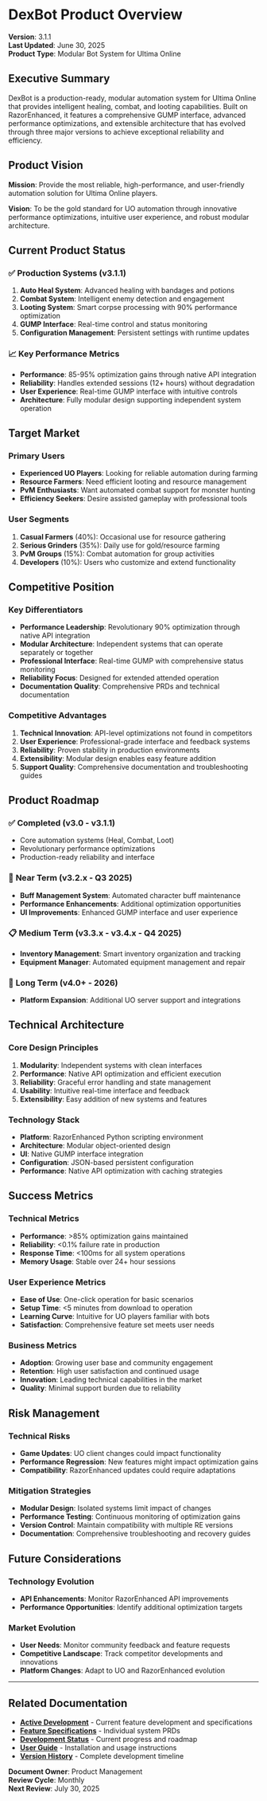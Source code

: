 # DexBot Product Overview

**Version**: 3.1.1  
**Last Updated**: June 30, 2025  
**Product Type**: Modular Bot System for Ultima Online  

## Executive Summary

DexBot is a production-ready, modular automation system for Ultima Online that provides intelligent healing, combat, and looting capabilities. Built on RazorEnhanced, it features a comprehensive GUMP interface, advanced performance optimizations, and extensible architecture that has evolved through three major versions to achieve exceptional reliability and efficiency.

## Product Vision

**Mission**: Provide the most reliable, high-performance, and user-friendly automation solution for Ultima Online players.

**Vision**: To be the gold standard for UO automation through innovative performance optimizations, intuitive user experience, and robust modular architecture.

## Current Product Status

### ✅ **Production Systems (v3.1.1)**
1. **Auto Heal System**: Advanced healing with bandages and potions
2. **Combat System**: Intelligent enemy detection and engagement  
3. **Looting System**: Smart corpse processing with 90% performance optimization
4. **GUMP Interface**: Real-time control and status monitoring
5. **Configuration Management**: Persistent settings with runtime updates

### 📈 **Key Performance Metrics**
- **Performance**: 85-95% optimization gains through native API integration
- **Reliability**: Handles extended sessions (12+ hours) without degradation
- **User Experience**: Real-time GUMP interface with intuitive controls
- **Architecture**: Fully modular design supporting independent system operation

## Target Market

### Primary Users
- **Experienced UO Players**: Looking for reliable automation during farming
- **Resource Farmers**: Need efficient looting and resource management
- **PvM Enthusiasts**: Want automated combat support for monster hunting
- **Efficiency Seekers**: Desire assisted gameplay with professional tools

### User Segments
1. **Casual Farmers** (40%): Occasional use for resource gathering
2. **Serious Grinders** (35%): Daily use for gold/resource farming  
3. **PvM Groups** (15%): Combat automation for group activities
4. **Developers** (10%): Users who customize and extend functionality

## Competitive Position

### Key Differentiators
- **Performance Leadership**: Revolutionary 90% optimization through native API integration
- **Modular Architecture**: Independent systems that can operate separately or together
- **Professional Interface**: Real-time GUMP with comprehensive status monitoring
- **Reliability Focus**: Designed for extended attended operation
- **Documentation Quality**: Comprehensive PRDs and technical documentation

### Competitive Advantages
1. **Technical Innovation**: API-level optimizations not found in competitors
2. **User Experience**: Professional-grade interface and feedback systems
3. **Reliability**: Proven stability in production environments
4. **Extensibility**: Modular design enables easy feature addition
5. **Support Quality**: Comprehensive documentation and troubleshooting guides

## Product Roadmap

### ✅ **Completed (v3.0 - v3.1.1)**
- Core automation systems (Heal, Combat, Loot)
- Revolutionary performance optimizations
- Production-ready reliability and interface

### 🚀 **Near Term (v3.2.x - Q3 2025)**
- **Buff Management System**: Automated character buff maintenance
- **Performance Enhancements**: Additional optimization opportunities
- **UI Improvements**: Enhanced GUMP interface and user experience

### 📋 **Medium Term (v3.3.x - v3.4.x - Q4 2025)**
- **Inventory Management**: Smart inventory organization and tracking
- **Equipment Manager**: Automated equipment management and repair

### 🔮 **Long Term (v4.0+ - 2026)**
- **Platform Expansion**: Additional UO server support and integrations

## Technical Architecture

### Core Design Principles
1. **Modularity**: Independent systems with clean interfaces
2. **Performance**: Native API optimization and efficient execution
3. **Reliability**: Graceful error handling and state management
4. **Usability**: Intuitive real-time interface and feedback
5. **Extensibility**: Easy addition of new systems and features

### Technology Stack
- **Platform**: RazorEnhanced Python scripting environment
- **Architecture**: Modular object-oriented design
- **UI**: Native GUMP interface integration
- **Configuration**: JSON-based persistent configuration
- **Performance**: Native API optimization with caching strategies

## Success Metrics

### Technical Metrics
- **Performance**: >85% optimization gains maintained
- **Reliability**: <0.1% failure rate in production
- **Response Time**: <100ms for all system operations
- **Memory Usage**: Stable over 24+ hour sessions

### User Experience Metrics
- **Ease of Use**: One-click operation for basic scenarios
- **Setup Time**: <5 minutes from download to operation
- **Learning Curve**: Intuitive for UO players familiar with bots
- **Satisfaction**: Comprehensive feature set meets user needs

### Business Metrics
- **Adoption**: Growing user base and community engagement
- **Retention**: High user satisfaction and continued usage
- **Innovation**: Leading technical capabilities in the market
- **Quality**: Minimal support burden due to reliability

## Risk Management

### Technical Risks
- **Game Updates**: UO client changes could impact functionality
- **Performance Regression**: New features might impact optimization gains
- **Compatibility**: RazorEnhanced updates could require adaptations

### Mitigation Strategies
- **Modular Design**: Isolated systems limit impact of changes
- **Performance Testing**: Continuous monitoring of optimization gains
- **Version Control**: Maintain compatibility with multiple RE versions
- **Documentation**: Comprehensive troubleshooting and recovery guides

## Future Considerations

### Technology Evolution
- **API Enhancements**: Monitor RazorEnhanced API improvements
- **Performance Opportunities**: Identify additional optimization targets

### Market Evolution
- **User Needs**: Monitor community feedback and feature requests
- **Competitive Landscape**: Track competitor developments and innovations
- **Platform Changes**: Adapt to UO and RazorEnhanced evolution

---

## Related Documentation

- **[Active Development](prds/README.md)** - Current feature development and specifications
- **[Feature Specifications](prds/README.md)** - Individual system PRDs
- **[Development Status](Development_Status.md)** - Current progress and roadmap
- **[User Guide](../README.md)** - Installation and usage instructions
- **[Version History](CHANGELOG.md)** - Complete development timeline

**Document Owner**: Product Management  
**Review Cycle**: Monthly  
**Next Review**: July 30, 2025
